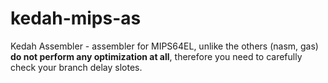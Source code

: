 # kedah-mips-as

Kedah Assembler - assembler for MIPS64EL, unlike the others (nasm, gas) **do not perform any optimization at all**, therefore you need to carefully check your branch delay slotes.
